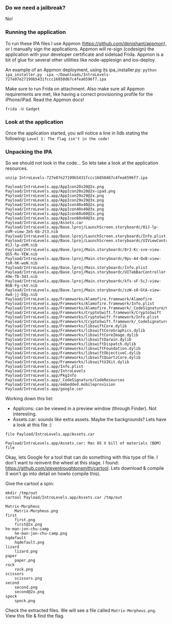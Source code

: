 ### Do we need a jailbreak?
No!

### Running the application
To run these IPA files I use Appmon (https://github.com/dpnishant/appmon), or I manually sign the applications. Appmon will re-sign (codesign) the application with your developer certificate and sideload Frida. Appmon is a bit of glue for several other utilities like node-applesign and ios-deploy. 

An example of an Appmon deployment, using its ipa_installer.py:
`python ipa_installer.py -ipa ~/Downloads/IntroLevels-727e07e27199b5431fccc16850d67c4fea6596f7.ipa`

Make sure to run Frida on attachment. Also make sure all Appmon requirements are met, like having a correct provisioning profile for the iPhone/iPad. Read the Appmon docs!

`frida -U Gadget`

### Look at the application
Once the application started, you will notice a line in lldb stating the following: `Level 1: The flag isn't in the code!`

### Unpacking the IPA
So we should not look in the code... So lets take a look at the application resources.

`unzip IntroLevels-727e07e27199b5431fccc16850d67c4fea6596f7.ipa`

```
Payload/IntroLevels.app/AppIcon20x20@2x.png
Payload/IntroLevels.app/AppIcon20x20@2x~ipad.png
Payload/IntroLevels.app/AppIcon29x29@2x.png
Payload/IntroLevels.app/AppIcon29x29@3x.png
Payload/IntroLevels.app/AppIcon40x40@2x.png
Payload/IntroLevels.app/AppIcon40x40@3x.png
Payload/IntroLevels.app/AppIcon60x60@2x.png
Payload/IntroLevels.app/AppIcon60x60@3x.png
Payload/IntroLevels.app/Assets.car
Payload/IntroLevels.app/Base.lproj/LaunchScreen.storyboardc/01J-lp-oVM-view-Ze5-6b-2t3.nib
Payload/IntroLevels.app/Base.lproj/LaunchScreen.storyboardc/Info.plist
Payload/IntroLevels.app/Base.lproj/LaunchScreen.storyboardc/UIViewController-01J-lp-oVM.nib
Payload/IntroLevels.app/Base.lproj/Main.storyboardc/8rJ-Kc-sve-view-QS5-Rx-YEW.nib
Payload/IntroLevels.app/Base.lproj/Main.storyboardc/9pv-A4-QxB-view-tsR-hK-woN.nib
Payload/IntroLevels.app/Base.lproj/Main.storyboardc/Info.plist
Payload/IntroLevels.app/Base.lproj/Main.storyboardc/UITabBarController-49e-Tb-3d3.nib
Payload/IntroLevels.app/Base.lproj/Main.storyboardc/kfs-sF-5cJ-view-BGB-Fg-ckV.nib
Payload/IntroLevels.app/Base.lproj/Main.storyboardc/zzW-s0-GtA-view-4wd-jj-EQy.nib
Payload/IntroLevels.app/Frameworks/Alamofire.framework/Alamofire
Payload/IntroLevels.app/Frameworks/Alamofire.framework/Info.plist
Payload/IntroLevels.app/Frameworks/Alamofire.framework/_CodeSignature/CodeResources
Payload/IntroLevels.app/Frameworks/CryptoSwift.framework/CryptoSwift
Payload/IntroLevels.app/Frameworks/CryptoSwift.framework/Info.plist
Payload/IntroLevels.app/Frameworks/CryptoSwift.framework/_CodeSignature/CodeResources
Payload/IntroLevels.app/Frameworks/libswiftCore.dylib
Payload/IntroLevels.app/Frameworks/libswiftCoreGraphics.dylib
Payload/IntroLevels.app/Frameworks/libswiftCoreImage.dylib
Payload/IntroLevels.app/Frameworks/libswiftDarwin.dylib
Payload/IntroLevels.app/Frameworks/libswiftDispatch.dylib
Payload/IntroLevels.app/Frameworks/libswiftFoundation.dylib
Payload/IntroLevels.app/Frameworks/libswiftObjectiveC.dylib
Payload/IntroLevels.app/Frameworks/libswiftQuartzCore.dylib
Payload/IntroLevels.app/Frameworks/libswiftUIKit.dylib
Payload/IntroLevels.app/Info.plist
Payload/IntroLevels.app/IntroLevels
Payload/IntroLevels.app/PkgInfo
Payload/IntroLevels.app/_CodeSignature/CodeResources
Payload/IntroLevels.app/embedded.mobileprovision
Payload/IntroLevels.app/google.cer
```

Working down this list:
- AppIcons: can be viewed in a preview window (through Finder). Not interesting.
- Assets.car: sounds like extra assets. Maybe the backgrounds? Lets have a look at this file :)

`file Payload/IntroLevels.app/Assets.car`

`Payload/IntroLevels.app/Assets.car: Mac OS X bill of materials (BOM) file`

Okay, lets Google for a tool that can do something with this type of file. I don't want to reinvent the wheel at this stage.
I found: https://github.com/steventroughtonsmith/cartool. Lets download & compile (I won't go into detail on howto compile this).

Give the cartool a spin:
```
mkdir /tmp/out
cartool Payload/IntroLevels.app/Assets.car /tmp/out
```

```
Matrix-Morpheus
	Matrix-Morpheus.png
first
	first.png
	first@2x.png
he-man-jon-chu-camp
	he-man-jon-chu-camp.png
hqdefault
	hqdefault.png
lizard
	lizard.png
paper
	paper.png
rock
	rock.png
scissors
	scissors.png
second
	second.png
	second@2x.png
spock
	spock.png
```

Check the extracted files. We will see a file called `Matrix-Morpheus.png`. View this file & find the flag.